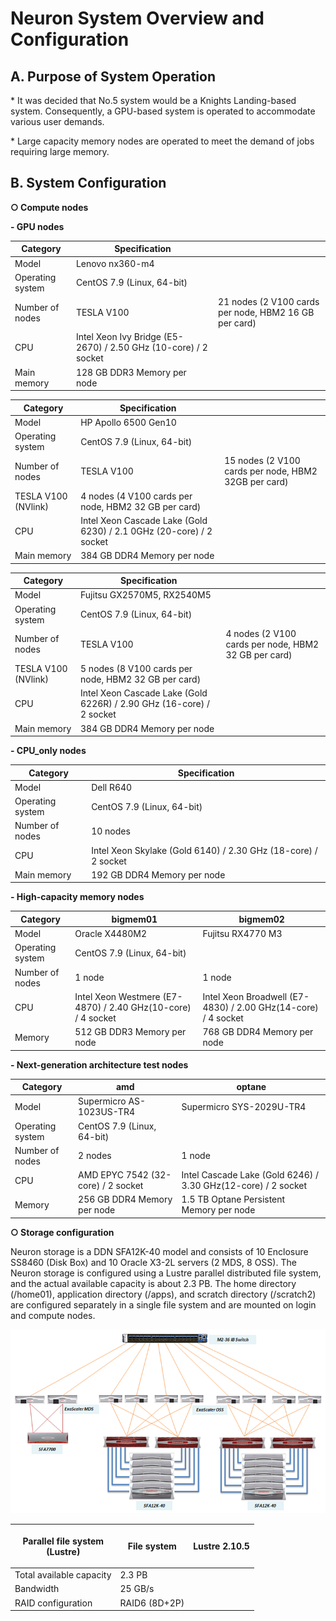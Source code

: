 # Neuron System Overview and Configuration

## A. Purpose of System Operation

\* It was decided that No.5 system would be a Knights Landing-based system. Consequently, a GPU-based system is operated to accommodate various user demands.

\* Large capacity memory nodes are operated to meet the demand of jobs requiring large memory.

## B. System Configuration

**○ Compute nodes**

**- GPU nodes**

| **Category**     | **Specification**                                               |                                                       |
| ---------------- | --------------------------------------------------------------- | ----------------------------------------------------- |
| Model            | Lenovo nx360-m4                                                 |                                                       |
| Operating system | CentOS 7.9 (Linux, 64-bit)                                      |                                                       |
| Number of nodes  | TESLA V100                                                      | 21 nodes (2 V100 cards per node, HBM2 16 GB per card) |
| CPU              | Intel Xeon Ivy Bridge (E5-2670) / 2.50 GHz (10-core) / 2 socket |                                                       |
| Main memory      | 128 GB DDR3 Memory per node                                     |                                                       |

| **Category**        | **Specification**                                                   |                                                      |
| ------------------- | ------------------------------------------------------------------- | ---------------------------------------------------- |
| Model               | HP Apollo 6500 Gen10                                                |                                                      |
| Operating system    | CentOS 7.9 (Linux, 64-bit)                                          |                                                      |
| Number of nodes     | TESLA V100                                                          | 15 nodes (2 V100 cards per node, HBM2 32GB per card) |
| TESLA V100 (NVlink) | 4 nodes (4 V100 cards per node, HBM2 32 GB per card)                |                                                      |
| CPU                 | Intel Xeon Cascade Lake (Gold 6230) / 2.1 0GHz (20-core) / 2 socket |                                                      |
| Main memory         | 384 GB DDR4 Memory per node                                         |                                                      |

| **Category**        | **Specification**                                                    |                                                      |
| ------------------- | -------------------------------------------------------------------- | ---------------------------------------------------- |
| Model               | Fujitsu GX2570M5, RX2540M5                                           |                                                      |
| Operating system    | CentOS 7.9 (Linux, 64-bit)                                           |                                                      |
| Number of nodes     | TESLA V100                                                           | 4 nodes (2 V100 cards per node, HBM2 32 GB per card) |
| TESLA V100 (NVlink) | 5 nodes (8 V100 cards per node, HBM2 32 GB per card)                 |                                                      |
| CPU                 | Intel Xeon Cascade Lake (Gold 6226R) / 2.90 GHz (16-core) / 2 socket |                                                      |
| Main memory         | 384 GB DDR4 Memory per node                                          |                                                      |

**- CPU\_only nodes**

| **Category**     | **Specification**                                              |
| ---------------- | -------------------------------------------------------------- |
| Model            | Dell R640                                                      |
| Operating system | CentOS 7.9 (Linux, 64-bit)                                     |
| Number of nodes  | 10 nodes                                                       |
| CPU              | Intel Xeon Skylake (Gold 6140) / 2.30 GHz (18-core) / 2 socket |
| Main memory      | 192 GB DDR4 Memory per node                                    |

**- High-capacity memory nodes**

| **Category**     | **bigmem01**                                                 | **bigmem02**                                                  |
| ---------------- | ------------------------------------------------------------ | ------------------------------------------------------------- |
| Model            | Oracle X4480M2                                               | Fujitsu RX4770 M3                                             |
| Operating system | CentOS 7.9 (Linux, 64-bit)                                   |                                                               |
| Number of nodes  | 1 node                                                       | 1 node                                                        |
| CPU              | Intel Xeon Westmere (E7-4870) / 2.40 GHz(10-core) / 4 socket | Intel Xeon Broadwell (E7-4830) / 2.00 GHz(14-core) / 4 socket |
| Memory           | 512 GB DDR3 Memory per node                                  | 768 GB DDR4 Memory per node                                   |

**- Next-generation architecture test nodes**

| **Category**     | **amd**                            | **optane**                                                    |
| ---------------- | ---------------------------------- | ------------------------------------------------------------- |
| Model            | Supermicro AS-1023US-TR4           | Supermicro SYS-2029U-TR4                                      |
| Operating system | CentOS 7.9 (Linux, 64-bit)         |                                                               |
| Number of nodes  | 2 nodes                            | 1 node                                                        |
| CPU              | AMD EPYC 7542 (32-core) / 2 socket | Intel Cascade Lake (Gold 6246) / 3.30 GHz(12-core) / 2 socket |
| Memory           | 256 GB DDR4 Memory per node        | 1.5 TB Optane Persistent Memory per node                      |

**○ Storage configuration**

Neuron storage is a DDN SFA12K-40 model and consists of 10 Enclosure SS8460 (Disk Box) and 10 Oracle X3-2L servers (2 MDS, 8 OSS). The Neuron storage is configured using a Lustre parallel distributed file system, and the actual available capacity is about 2.3 PB. The home directory (/home01), application directory (/apps), and scratch directory (/scratch2) are configured separately in a single file system and are mounted on login and compute nodes.

![\[ Neuron storage configuration diagram\]](<../../../.gitbook/assets/Neuron 스토리지 구성도.png>)

| <p>Parallel file system<br>(Lustre)</p> | File system   | Lustre 2.10.5 |
| --------------------------------------- | ------------- | ------------- |
| Total available capacity                | 2.3 PB        |               |
| Bandwidth                               | 25 GB/s       |               |
| RAID configuration                      | RAID6 (8D+2P) |               |
